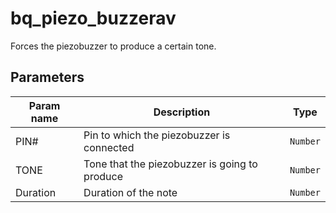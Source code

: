 bq_piezo_buzzerav
==========

Forces the piezobuzzer to produce a certain tone.

Parameters
----------

| Param name | Description | Type     |
 ------------|-------------|----------
| PIN#     | Pin to which the piezobuzzer is connected | `Number` |
| TONE     | Tone that the piezobuzzer is going to produce | `Number` |
| Duration     | Duration of the note | `Number` |